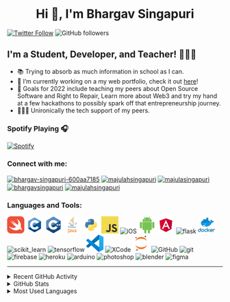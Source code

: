 <h1 align="center">Hi 👋, I'm Bhargav Singapuri</h1>

[![Twitter Follow](https://img.shields.io/twitter/follow/majulasingapuri?color=1DA1F2&label=Tweet%20me&logo=Twitter&style=for-the-badge)][Twitter]
![GitHub followers](https://img.shields.io/github/followers/majulahsingapuri?style=for-the-badge)

## I'm a Student, Developer, and Teacher! 👨🏽‍🎓

- 📚 Trying to absorb as much information in school as I can.
- 🔭 I’m currently working on a my web portfolio, check it out [here](https://majulahsingapuri.github.io)!
- 🥅 Goals for 2022 include teaching my peers about Open Source Software and Right to Repair, Learn more about Web3 and try my hand at a few hackathons to possibly spark off that entrepreneurship journey.
- 👨🏽‍💻 Unironically the tech support of my peers.


### Spotify Playing 🎧

[![Spotify](https://spotify-now-playing.majulahsingapuri.vercel.app/api/spotify)](https://open.spotify.com/user/21un2imm4rzi7e4wo6f6gqdwy?si=uW2_71rfSj-4dyNKZjl4Nw)

### Connect with me:

<p align="left">
<a href="https://linkedin.com/in/bhargav-singapuri-600aa7185" target="blank"><img align="center" src="https://cdn-icons.flaticon.com/png/512/3536/premium/3536505.png?token=exp=1645576097~hmac=d189023389b43e28f4ff2dd3fd8b5965" alt="bhargav-singapuri-600aa7185" height="40" width="40" /></a>
<a href="https://instagram.com/majulahsingapuri" target="blank"><img align="center" src="https://cdn-icons-png.flaticon.com/512/2111/2111463.png" alt="majulahsingapuri" height="40" width="40" /></a>
<a href="https://twitter.com/majulasingapuri" target="blank"><img align="center" src="https://cdn-icons.flaticon.com/png/512/3256/premium/3256013.png?token=exp=1645576436~hmac=32f7f1fffddd30903f5c4319e5c6ebde" alt="majulasingapuri" height="40" width="40" /></a>
<a href="https://kaggle.com/bhargavsingapuri" target="blank"><img align="center" src="https://cdn4.iconfinder.com/data/icons/logos-and-brands/512/189_Kaggle_logo_logos-512.png" alt="bhargavsingapuri" height="40" width="40" /></a>
<a href="https://www.leetcode.com/majulahsingapuri" target="blank"><img align="center" src="https://upload.wikimedia.org/wikipedia/commons/1/19/LeetCode_logo_black.png" alt="majulahsingapuri" height="40" width="40" /></a>
</p>

### Languages and Tools:

<p align="left"> 
<img src="https://raw.githubusercontent.com/github/explore/80688e429a7d4ef2fca1e82350fe8e3517d3494d/topics/swift/swift.png" alt="swift" width="40" height="40"/>
<img src="https://raw.githubusercontent.com/github/explore/80688e429a7d4ef2fca1e82350fe8e3517d3494d/topics/c/c.png" alt="c" width="40" height="40"/>
<img src="https://raw.githubusercontent.com/github/explore/80688e429a7d4ef2fca1e82350fe8e3517d3494d/topics/cpp/cpp.png" alt="cplusplus" width="40" height="40"/>
<img src="https://raw.githubusercontent.com/github/explore/80688e429a7d4ef2fca1e82350fe8e3517d3494d/topics/java/java.png" alt="java" width="40" height="40"/>
<img src="https://raw.githubusercontent.com/github/explore/80688e429a7d4ef2fca1e82350fe8e3517d3494d/topics/python/python.png" alt="python" width="40" height="40"/>
<img src="https://raw.githubusercontent.com/github/explore/80688e429a7d4ef2fca1e82350fe8e3517d3494d/topics/javascript/javascript.png" alt="JavaScript" width="40" height="40"/>
<img src="https://upload.wikimedia.org/wikipedia/commons/thumb/c/ca/IOS_logo.svg/2048px-IOS_logo.svg.png" alt="iOS" width="40" height="40"/>
<img src="https://raw.githubusercontent.com/github/explore/80688e429a7d4ef2fca1e82350fe8e3517d3494d/topics/android/android.png" alt="android" width="40" height="40"/>
<img src="https://raw.githubusercontent.com/github/explore/80688e429a7d4ef2fca1e82350fe8e3517d3494d/topics/angular/angular.png" alt="angular" width="40" height="40"/>
<img src="https://www.clipartkey.com/mpngs/m/145-1450089_python-flask-icon.png" alt="flask" width="40" height="40"/>
<img src="https://raw.githubusercontent.com/github/explore/80688e429a7d4ef2fca1e82350fe8e3517d3494d/topics/docker/docker.png" alt="Docker" width="40" height="40"/>
<img src="https://upload.wikimedia.org/wikipedia/commons/0/05/Scikit_learn_logo_small.svg" alt="scikit_learn" width="40" height="40"/>
<img src="https://www.vectorlogo.zone/logos/tensorflow/tensorflow-icon.svg" alt="tensorflow" width="40" height="40"/> 
<img src="https://raw.githubusercontent.com/github/explore/80688e429a7d4ef2fca1e82350fe8e3517d3494d/topics/visual-studio-code/visual-studio-code.png" alt="VSCode" width="40" height="40"/> 
<img src="https://img.icons8.com/color/48/000000/xcode.png" alt="XCode" width="40" height="40"/> 
<img src="https://raw.githubusercontent.com/github/explore/80688e429a7d4ef2fca1e82350fe8e3517d3494d/topics/jupyter-notebook/jupyter-notebook.png" alt="jupyter-notebook" width="40" height="40"/> 
<img src="https://github.githubassets.com/images/modules/logos_page/Octocat.png" alt="GitHub" width="40" height="40"/> 
<img src="https://www.vectorlogo.zone/logos/git-scm/git-scm-icon.svg" alt="git" width="40" height="40"/>
<img src="https://www.vectorlogo.zone/logos/firebase/firebase-icon.svg" alt="firebase" width="40" height="40"/>
<img src="https://www.vectorlogo.zone/logos/heroku/heroku-icon.svg" alt="heroku" width="40" height="40"/>
<img src="https://cdn.worldvectorlogo.com/logos/arduino-1.svg" alt="arduino" width="40" height="40"/>
<img src="https://upload.wikimedia.org/wikipedia/commons/thumb/a/af/Adobe_Photoshop_CC_icon.svg/788px-Adobe_Photoshop_CC_icon.svg.png" alt="photoshop" width="40" height="40"/>
<img src="https://download.blender.org/branding/community/blender_community_badge_white.svg" alt="blender" width="40" height="40"/>
<img src="https://www.vectorlogo.zone/logos/figma/figma-icon.svg" alt="figma" width="40" height="40"/>
</p>

---

<details>
  <summary>Recent GitHub Activity</summary>
  
<!--START_SECTION:activity-->

<!--END_SECTION:activity-->

</details>

<details>
  <summary>GitHub Stats</summary>

  <img align="left" alt="Bhargav's GitHub Stats" src="https://github-readme-stats.majulahsingapuri.vercel.app/api?username=majulahsingapuri&show_icons=true&hide_border=true" />

</details>

<details>
  <summary>Most Used Languages</summary>

  <img align="left" src="https://github-readme-stats.vercel.app/api/top-langs?username=majulahsingapuri&show_icons=true&locale=en&layout=compact" alt="majulahsingapuri" />

</details>

[Twitter]: https://twitter.com/majulasingapuri